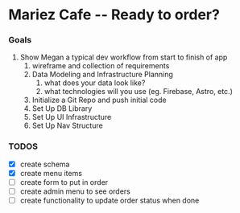 # Mariez Cafe -- Ready to order?

### Goals

1. Show Megan a typical dev workflow from start to finish of app
   1. wireframe and collection of requirements
   2. Data Modeling and Infrastructure Planning
      1. what does your data look like?
      2. what technologies will you use (eg. Firebase, Astro, etc.)
   3. Initialize a Git Repo and push initial code
   4. Set Up DB Library
   5. Set Up UI Infrastructure
   6. Set Up Nav Structure

### TODOS

- [x] create schema
- [x] create menu items
- [ ] create form to put in order
- [ ] create admin menu to see orders
- [ ] create functionality to update order status when done
